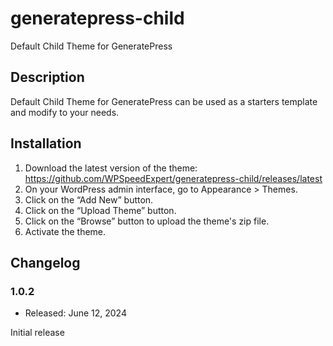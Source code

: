 # generatepress-child
Default Child Theme for GeneratePress

## Description
Default Child Theme for GeneratePress can be used as a starters template and modify to your needs.

## Installation
1. Download the latest version of the theme:
https://github.com/WPSpeedExpert/generatepress-child/releases/latest
2. On your WordPress admin interface, go to Appearance > Themes.
3. Click on the “Add New” button.
4. Click on the “Upload Theme” button.
5. Click on the “Browse” button to upload the theme's zip file.
6. Activate the theme.

## Changelog

### 1.0.2
* Released: June 12, 2024

Initial release
